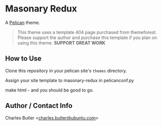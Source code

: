 # Masonary Redux

A [Pelican](http://blog.getpelican.com/) theme.

>  This theme uses a template 404 page purchased from themeforest. Please support the author and purchase this template if you plan on using this theme. **SUPPORT GREAT WORK**


## How to Use

Clone this repository in your pelican site's `themes` directory.

Assign your site template to masonary-redux in pelicanconf.py

make html - and you should be good to go.


## Author / Contact Info

Charles Butler &lt;charles.butler@ubuntu.com&gt;
